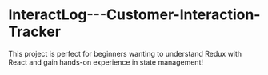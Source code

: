 # InteractLog---Customer-Interaction-Tracker
This project is perfect for beginners wanting to understand Redux with React and gain hands-on experience in state management!
